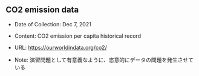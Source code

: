 ## CO2 emission data

- Date of Collection: Dec  7, 2021

- Content: CO2 emission per capita historical record

- URL: https://ourworldindata.org/co2/

- Note: 演習問題として有意義なように、恣意的にデータの問題を発生させている
